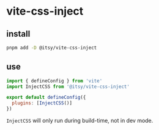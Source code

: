 # vite-css-inject

## install

```sh
pnpm add -D @itsy/vite-css-inject
```

## use

```js
import { defineConfig } from 'vite'
import InjectCSS from '@itsy/vite-css-inject'

export default defineConfig({
  plugins: [InjectCSS()]
})
```

`InjectCSS` will only run during build-time, not in dev mode.
